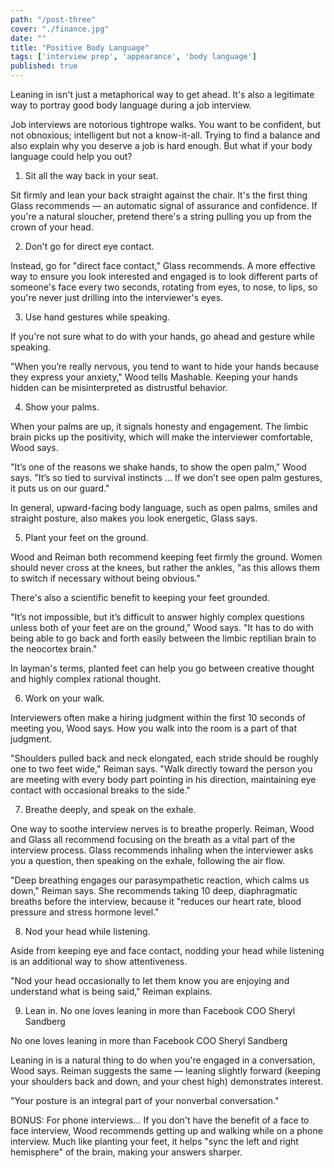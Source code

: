 ```yaml
---
path: "/post-three"
cover: "./finance.jpg"
date: ""
title: "Positive Body Language"
tags: ['interview prep', 'appearance', 'body language']
published: true
---
```

Leaning in isn't just a metaphorical way to get ahead. It's also a legitimate way to portray good body language during a job interview.

Job interviews are notorious tightrope walks. You want to be confident, but not obnoxious; intelligent but not a know-it-all. Trying to find a balance and also explain why you deserve a job is hard enough. But what if your body language could help you out?

1. Sit all the way back in your seat.

Sit firmly and lean your back straight against the chair. It's the first thing Glass recommends — an automatic signal of assurance and confidence. If you're a natural sloucher, pretend there's a string pulling you up from the crown of your head.

2. Don't go for direct eye contact.

Instead, go for "direct face contact," Glass recommends. A more effective way to ensure you look interested and engaged is to look different parts of someone's face every two seconds, rotating from eyes, to nose, to lips, so you're never just drilling into the interviewer's eyes.

3. Use hand gestures while speaking.

If you're not sure what to do with your hands, go ahead and gesture while speaking.

"When you’re really nervous, you tend to want to hide your hands because they express your anxiety," Wood tells Mashable. Keeping your hands hidden can be misinterpreted as distrustful behavior.

4. Show your palms.

When your palms are up, it signals honesty and engagement. The limbic brain picks up the positivity, which will make the interviewer comfortable, Wood says.

"It’s one of the reasons we shake hands, to show the open palm," Wood says. "It’s so tied to survival instincts ... If we don’t see open palm gestures, it puts us on our guard."

In general, upward-facing body language, such as open palms, smiles and straight posture, also makes you look energetic, Glass says.

5. Plant your feet on the ground.

Wood and Reiman both recommend keeping feet firmly the ground. Women should never cross at the knees, but rather the ankles, "as this allows them to switch if necessary without being obvious."

There's also a scientific benefit to keeping your feet grounded.

"It’s not impossible, but it’s difficult to answer highly complex questions unless both of your feet are on the ground," Wood says. "It has to do with being able to go back and forth easily between the limbic reptilian brain to the neocortex brain."

In layman's terms, planted feet can help you go between creative thought and highly complex rational thought.

6. Work on your walk.

Interviewers often make a hiring judgment within the first 10 seconds of meeting you, Wood says. How you walk into the room is a part of that judgment.

"Shoulders pulled back and neck elongated, each stride should be roughly one to two feet wide," Reiman says. "Walk directly toward the person you are meeting with every body part pointing in his direction, maintaining eye contact with occasional breaks to the side."

7. Breathe deeply, and speak on the exhale.

One way to soothe interview nerves is to breathe properly. Reiman, Wood and Glass all recommend focusing on the breath as a vital part of the interview process. Glass recommends inhaling when the interviewer asks you a question, then speaking on the exhale, following the air flow.

"Deep breathing engages our parasympathetic reaction, which calms us down," Reiman says. She recommends taking 10 deep, diaphragmatic breaths before the interview, because it "reduces our heart rate, blood pressure and stress hormone level."

8. Nod your head while listening.

Aside from keeping eye and face contact, nodding your head while listening is an additional way to show attentiveness.

"Nod your head occasionally to let them know you are enjoying and understand what is being said," Reiman explains.

9. Lean in.
 No one loves leaning in more than Facebook COO Sheryl Sandberg

No one loves leaning in more than Facebook COO Sheryl Sandberg

Leaning in is a natural thing to do when you're engaged in a conversation, Wood says. Reiman suggests the same — leaning slightly forward (keeping your shoulders back and down, and your chest high) demonstrates interest.

"Your posture is an integral part of your nonverbal conversation."

BONUS: For phone interviews...
If you don't have the benefit of a face to face interview, Wood recommends getting up and walking while on a phone interview. Much like planting your feet, it helps "sync the left and right hemisphere" of the brain, making your answers sharper.